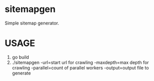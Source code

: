 # sitemapgen
Simple sitemap generator.

USAGE
=====

1. go build
2. ./sitemapgen -url=start url for crawling -maxdepth=max depth for crawling -parallel=count of parallel workers -output=output file to generate
